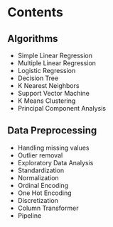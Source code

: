 # Contents

## Algorithms
- Simple Linear Regression
- Multiple Linear Regression
- Logistic Regression
- Decision Tree
- K Nearest Neighbors
- Support Vector Machine
- K Means Clustering
- Principal Component Analysis

## Data Preprocessing
- Handling missing values
- Outlier removal
- Exploratory Data Analysis
- Standardization
- Normalization
- Ordinal Encoding
- One Hot Encoding
- Discretization
- Column Transformer
- Pipeline
